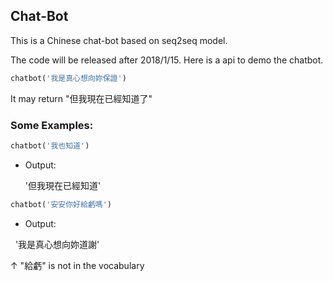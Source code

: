 ## Chat-Bot

This is a Chinese chat-bot based on seq2seq model.

The code will be released after 2018/1/15. Here is a api to demo the chatbot.

```python
chatbot('我是真心想向妳保證')
```

It may return "但我現在已經知道了"


### Some Examples:

```python
chatbot('我也知道')
```
- Output:

    '但我現在已經知道'
    
```python
chatbot('安安你好給虧嗎')
```
- Output:

    '我是真心想向妳道謝'
    
↑ "給虧" is not in the vocabulary
